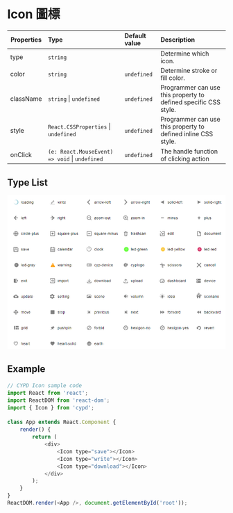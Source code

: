 # Icon 圖標

Properties      | Type                                              | Default value     | Description
----------------|:--------------------------------------------------|:------------------|:----------------------
type            | `string`                                          |                   | Determine which icon.
color           | `string`                                          | `undefined`       | Determine stroke or fill color.
className       | `string` \| `undefined`                           | `undefined`       | Programmer can use this property to defined specific CSS style.
style           | `React.CSSProperties` \| `undefined`              | `undefined`       | Programmer can use this property to defined inline CSS style.
onClick         | `(e: React.MouseEvent) => void` \| `undefined`    | `undefined`       | The handle function of clicking action

## Type List

![](../../image/2.png)

## Example

```javascript
// CYPD Icon sample code
import React from 'react';
import ReactDOM from 'react-dom';
import { Icon } from 'cypd';

class App extends React.Component {
    render() {
        return ( 
            <div>
                <Icon type="save"></Icon>
                <Icon type="write"></Icon>
                <Icon type="download"></Icon>
            </div> 
        );
    }
}
ReactDOM.render(<App />, document.getElementById('root'));
```